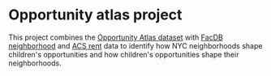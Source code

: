 # Opportunity atlas project 

This project combines the [Opportunity Atlas dataset](https://www.opportunityatlas.org) with [FacDB neighborhood](http://docs.capitalplanning.nyc/facdb/) and [ACS rent](https://www.census.gov/programs-surveys/acs/) data to identify how NYC neighborhoods shape children's opportunities and how children's opportunities shape their neighborhoods. 